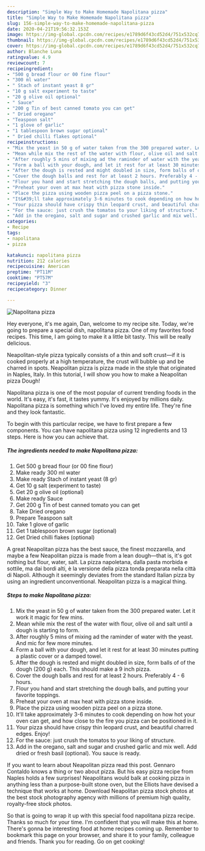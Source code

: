 ```yaml
---
description: "Simple Way to Make Homemade Napolitana pizza"
title: "Simple Way to Make Homemade Napolitana pizza"
slug: 156-simple-way-to-make-homemade-napolitana-pizza
date: 2020-04-21T19:56:32.153Z
image: https://img-global.cpcdn.com/recipes/e1789d6f43cd52d4/751x532cq70/napolitana-pizza-recipe-main-photo.jpg
thumbnail: https://img-global.cpcdn.com/recipes/e1789d6f43cd52d4/751x532cq70/napolitana-pizza-recipe-main-photo.jpg
cover: https://img-global.cpcdn.com/recipes/e1789d6f43cd52d4/751x532cq70/napolitana-pizza-recipe-main-photo.jpg
author: Blanche Luna
ratingvalue: 4.9
reviewcount: 7
recipeingredient:
- "500 g bread flour or 00 fine flour"
- "300 ml water"
- " Stach of instant yeast 8 gr"
- "10 g salt experiment to taste"
- "20 g olive oil optional"
- " Sauce"
- "200 g Tin of best canned tomato you can get"
- " Dried oregano"
- "Teaspoon salt"
- "1 glove of garlic"
- "1 tablespoon brown sugar optional"
- " Dried chilli flakes optional"
recipeinstructions:
- "Mix the yeast in 50 g of water taken from the 300 prepared water. Let it work it magic for few mins."
- "Mean while mix the rest of the water with flour, olive oil and salt until a dough is starting to form."
- "After roughly 5 mins of mixing ad the raminder of water with the yeast. And mic for few more minutes."
- "Form a ball with your dough, and let it rest for at least 30 minutes putting a plastic cover or a damped towel."
- "After the dough is rested and might doubled in size, form balls of of the dough (200 g) each. This should make a 9 inch pizza."
- "Cover the dough balls and rest for at least 2 hours. Preferably 4 - 6 hours."
- "Flour you hand and start stretching the dough balls, and putting your favorite toppings."
- "Preheat your oven at max heat with pizza stone inside."
- "Place the pizza using wooden pizza peel on a pizza stone."
- "It&#39;ll take approximately 3-6 minutes to cook depending on how hot your oven can get, and how close to the fire you pizza can be positioned in it."
- "Your pizza should have crispy thin leopard crust, and beautiful charred edges. Enjoy!"
- "For the sauce: just crush the tomatos to your liking of structure."
- "Add in the oregano, salt and sugar and crushed garlic and mix well. Add dried or fresh basil (optional). You sauce is ready."
categories:
- Recipe
tags:
- napolitana
- pizza

katakunci: napolitana pizza 
nutrition: 212 calories
recipecuisine: American
preptime: "PT11M"
cooktime: "PT57M"
recipeyield: "3"
recipecategory: Dinner

---
```



![Napolitana pizza](https://img-global.cpcdn.com/recipes/e1789d6f43cd52d4/751x532cq70/napolitana-pizza-recipe-main-photo.jpg)

Hey everyone, it's me again, Dan, welcome to my recipe site. Today, we're going to prepare a special dish, napolitana pizza. One of my favorites food recipes. This time, I am going to make it a little bit tasty. This will be really delicious.

Neapolitan-style pizza typically consists of a thin and soft crust—if it is cooked properly at a high temperature, the crust will bubble up and be charred in spots. Neapolitan pizza is pizza made in the style that originated in Naples, Italy. In this tutorial, I will show you how to make a Neapolitan pizza Dough!

Napolitana pizza is one of the most popular of current trending foods in the world. It's easy, it's fast, it tastes yummy. It's enjoyed by millions daily. Napolitana pizza is something which I've loved my entire life. They're fine and they look fantastic.


To begin with this particular recipe, we have to first prepare a few components. You can have napolitana pizza using 12 ingredients and 13 steps. Here is how you can achieve that.

<!--inarticleads1-->

##### The ingredients needed to make Napolitana pizza:

1. Get 500 g bread flour (or 00 fine flour)
1. Make ready 300 ml water
1. Make ready  Stach of instant yeast (8 gr)
1. Get 10 g salt (experiment to taste)
1. Get 20 g olive oil (optional)
1. Make ready  Sauce
1. Get 200 g Tin of best canned tomato you can get
1. Take  Dried oregano
1. Prepare Teaspoon salt
1. Take 1 glove of garlic
1. Get 1 tablespoon brown sugar (optional)
1. Get  Dried chilli flakes (optional)


A great Neapolitan pizza has the best sauce, the finest mozzarella, and maybe a few Neapolitan pizza is made from a lean dough—that is, it&#39;s got nothing but flour, water, salt. La pizza napoletana, dalla pasta morbida e sottile, ma dai bordi alti, è la versione della pizza tonda preparata nella città di Napoli. Although it seemingly deviates from the standard Italian pizza by using an ingredient unconventional. Neapolitan pizza is a magical thing. 

<!--inarticleads2-->

##### Steps to make Napolitana pizza:

1. Mix the yeast in 50 g of water taken from the 300 prepared water. Let it work it magic for few mins.
1. Mean while mix the rest of the water with flour, olive oil and salt until a dough is starting to form.
1. After roughly 5 mins of mixing ad the raminder of water with the yeast. And mic for few more minutes.
1. Form a ball with your dough, and let it rest for at least 30 minutes putting a plastic cover or a damped towel.
1. After the dough is rested and might doubled in size, form balls of of the dough (200 g) each. This should make a 9 inch pizza.
1. Cover the dough balls and rest for at least 2 hours. Preferably 4 - 6 hours.
1. Flour you hand and start stretching the dough balls, and putting your favorite toppings.
1. Preheat your oven at max heat with pizza stone inside.
1. Place the pizza using wooden pizza peel on a pizza stone.
1. It&#39;ll take approximately 3-6 minutes to cook depending on how hot your oven can get, and how close to the fire you pizza can be positioned in it.
1. Your pizza should have crispy thin leopard crust, and beautiful charred edges. Enjoy!
1. For the sauce: just crush the tomatos to your liking of structure.
1. Add in the oregano, salt and sugar and crushed garlic and mix well. Add dried or fresh basil (optional). You sauce is ready.


If you want to learn about Neapolitan pizza read this post. Gennaro Contaldo knows a thing or two about pizza. But his easy pizza recipe from Naples holds a few surprises! Neapolitans would balk at cooking pizza in anything less than a purpose-built stone oven, but the Elliots have devised a technique that works at home. Download Neapolitan pizza stock photos at the best stock photography agency with millions of premium high quality, royalty-free stock photos. 

So that is going to wrap it up with this special food napolitana pizza recipe. Thanks so much for your time. I'm confident that you will make this at home. There's gonna be interesting food at home recipes coming up. Remember to bookmark this page on your browser, and share it to your family, colleague and friends. Thank you for reading. Go on get cooking!
